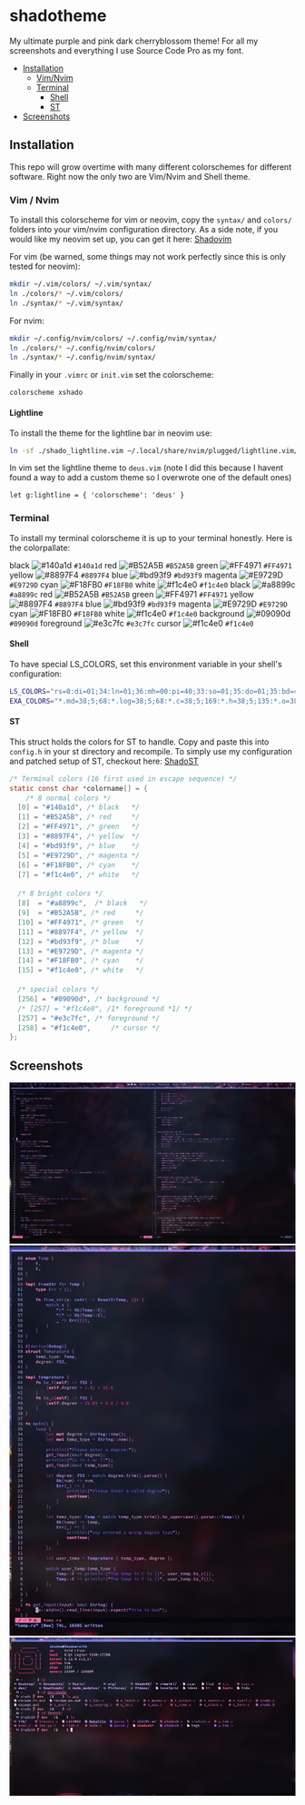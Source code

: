 # shadotheme

My ultimate purple and pink dark cherryblossom theme!
For all my screenshots and everything I use Source Code Pro as my font.

* [Installation](#Installation)
  * [Vim/Nvim](#Vim--Nvim)
  * [Terminal](#Terminal)
    * [Shell](#Shell)
    * [ST](#ST)
* [Screenshots](#Screenshots)

## Installation

This repo will grow overtime with many different colorschemes for different
software. Right now the only two are Vim/Nvim and Shell theme.

### Vim / Nvim

To install this colorscheme for vim or neovim, copy the `syntax/` and `colors/`
folders into your vim/nvim configuration directory.
As a side note, if you would like my neovim set up, you can get it here:
[Shadovim](https://github.com/Shadorain/shadovim)

For vim (be warned, some things may not work perfectly since this is only tested
for neovim):

```bash
mkdir ~/.vim/colors/ ~/.vim/syntax/
ln ./colors/* ~/.vim/colors/
ln ./syntax/* ~/.vim/syntax/
```

For nvim:

```bash
mkdir ~/.config/nvim/colors/ ~/.config/nvim/syntax/
ln ./colors/* ~/.config/nvim/colors/
ln ./syntax/* ~/.config/nvim/syntax/
```

Finally in your `.vimrc` or `init.vim` set the colorscheme:

```vim
colorscheme xshado
```

#### Lightline

To install the theme for the lightline bar in neovim use:

```bash
ln -sf ./shado_lightline.vim ~/.local/share/nvim/plugged/lightline.vim/autoload/lightline/colorscheme/deus.vim
```

In vim set the lightline theme to `deus.vim` (note I did this because I havent found
a way to add a custom theme so I overwrote one of the default ones)

```vim
let g:lightline = { 'colorscheme': 'deus' }
```

### Terminal

To install my terminal colorscheme it is up to your terminal honestly.
Here is the colorpallate:

black       ![#140a1d](https://via.placeholder.com/15/140a1d/000000?text=+) `#140a1d`
red         ![#B52A5B](https://via.placeholder.com/15/B52A5B/000000?text=+) `#B52A5B`
green       ![#FF4971](https://via.placeholder.com/15/FF4971/000000?text=+) `#FF4971`
yellow      ![#8897F4](https://via.placeholder.com/15/8897F4/000000?text=+) `#8897F4`
blue        ![#bd93f9](https://via.placeholder.com/15/bd93f9/000000?text=+) `#bd93f9`
magenta     ![#E9729D](https://via.placeholder.com/15/E9729D/000000?text=+) `#E9729D`
cyan        ![#F18FB0](https://via.placeholder.com/15/F18FB0/000000?text=+) `#F18FB0`
white       ![#f1c4e0](https://via.placeholder.com/15/f1c4e0/000000?text=+) `#f1c4e0`
black       ![#a8899c](https://via.placeholder.com/15/a8899c/000000?text=+) `#a8899c`
red         ![#B52A5B](https://via.placeholder.com/15/B52A5B/000000?text=+) `#B52A5B`
green       ![#FF4971](https://via.placeholder.com/15/FF4971/000000?text=+) `#FF4971`
yellow      ![#8897F4](https://via.placeholder.com/15/8897F4/000000?text=+) `#8897F4`
blue        ![#bd93f9](https://via.placeholder.com/15/bd93f9/000000?text=+) `#bd93f9`
magenta     ![#E9729D](https://via.placeholder.com/15/E9729D/000000?text=+) `#E9729D`
cyan        ![#F18FB0](https://via.placeholder.com/15/F18FB0/000000?text=+) `#F18FB0`
white       ![#f1c4e0](https://via.placeholder.com/15/f1c4e0/000000?text=+) `#f1c4e0`
background  ![#09090d](https://via.placeholder.com/15/09090d/000000?text=+) `#09090d`
foreground  ![#e3c7fc](https://via.placeholder.com/15/e3c7fc/000000?text=+) `#e3c7fc`
cursor      ![#f1c4e0](https://via.placeholder.com/15/f1c4e0/000000?text=+) `#f1c4e0`

#### Shell

To have special LS_COLORS, set this environment variable in your shell's
configuration:

```bash
LS_COLORS="rs=0:di=01;34:ln=01;36:mh=00:pi=40;33:so=01;35:do=01;35:bd=40;33;01:cd=40;33;01:or=40;31;01:mi=00:su=37;41:sg=30;43:ca=30;41:tw=30;42:ow=34;42:st=37;44:ex=01;32:*.md=38;5;68:*.log=38;5;68:*.c=38;5;169:*.h=38;5;135:*.o=38;5;97:*.y=38;5;99:*.l=38;5;99:*.sh=38;5;104"
EXA_COLORS="*.md=38;5;68:*.log=38;5;68:*.c=38;5;169:*.h=38;5;135:*.o=38;5;97:*.y=38;5;99:*.l=38;5;99:*.sh=38;5;104"
```

#### ST

This struct holds the colors for ST to handle. Copy and paste this
into `config.h` in your st directory and recompile.
To simply use my configuration and patched setup of ST, checkout here:
[ShadoST](https://github.com/Shadorain/shadoST)

```c
/* Terminal colors (16 first used in escape sequence) */
static const char *colorname[] = {
    /* 8 normal colors */
  [0] = "#140a1d", /* black   */
  [1] = "#B52A5B", /* red     */
  [2] = "#FF4971", /* green   */
  [3] = "#8897F4", /* yellow  */
  [4] = "#bd93f9", /* blue    */
  [5] = "#E9729D", /* magenta */
  [6] = "#F18FB0", /* cyan    */
  [7] = "#f1c4e0", /* white   */

  /* 8 bright colors */
  [8]  = "#a8899c",  /* black   */
  [9]  = "#B52A5B", /* red     */
  [10] = "#FF4971", /* green   */
  [11] = "#8897F4", /* yellow  */
  [12] = "#bd93f9", /* blue    */
  [13] = "#E9729D", /* magenta */
  [14] = "#F18FB0", /* cyan    */
  [15] = "#f1c4e0", /* white   */

  /* special colors */
  [256] = "#09090d", /* background */
  /* [257] = "#f1c4e0", /1* foreground *1/ */
  [257] = "#e3c7fc", /* foreground */
  [258] = "#f1c4e0",     /* cursor */
};
```

## Screenshots

![C Language](screenshots/clang.png)
![Rust Language](screenshots/rust.png)
![Shell Image](screenshots/shell.png)
